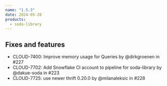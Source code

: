 ```yaml
---
name: "1.5.3"
date: 2024-05-28
products:
  - soda-library
---
```


## Fixes and features

* CLOUD-7400: Improve memory usage for Queries by @dirkgroenen in #227
* CLOUD-7702: Add Snowflake CI account to pipeline for soda-library by @dakue-soda in #223
* CLOUD-7725: use newer thrift 0.20.0 by @milanaleksic in #228





